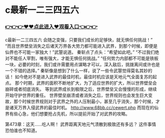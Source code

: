 # c最新一二三四五六

### <a href="https://https://github.com/budfg/haiu/issues/1">👉👉👉♥♥点此进入♥观看入口👈👉👉</a>

c最新一二三四五六
会随之变强，只要我们成长的足够快，就无惧任何挑战！”
    “而且世界壁垒消失之后诸天万界各大势力都可能进入武界，到那个时候，即便是仙界也不可能一家独大！”武曌说道。
    秦斩点了点头：“希望如此吧。”
    “不过我们绝对不能任人宰割，唯有强大，才能无惧任何挑战。”
    “任何势力内部都不可能是铁板一块，必要的时刻，我们或许需要用点谋略才可以，深入敌后，挑拨离间或许也是一个不错的选择。”
    秦斩像是想到了什么一样，说了一些令武曌觉得莫名其妙的话！
    如今绝对不是进入武界的最佳时机，最佳时机应该是天地元气全面复苏的起点。
    那个时期，武界的面积不断地扩大，为了适应世界的扩大，所以世界壁垒会崩碎或者彻底消失。
    等到武界成长到极限之后，世界壁垒又会慢慢的形成，继续开始守护世界的重任。
    世界壁垒崩溃或者消失之后，世界规则也会发生巨大变故，那个时候世界规则对于武界之外的人压制最小，甚至几乎消失，那个时候，才是诸天万界入侵武界的最佳时机。
    http://www.68bb.cc/cewert.php
    而现在的仙界有些心急，他们想要抢占先机，所以提前开始了对武界的攻略。

第473章：这天……吃人啊！
    武界距离天地元气溃散到极致还有多远？
    这件事情恐怕谁也不知道。
